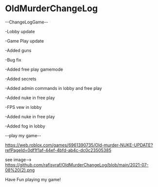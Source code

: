 # OldMurderChangeLog

--ChangeLogGame--

-Lobby update

-Game Play update

-Added guns

-Bug fix

-Added free play gamemode

-Added secrets

-Added admin commands in lobby and free play

-Added nuke in free play

-FPS vew in lobby

-Added nuke in free play

-Added fog in lobby

--play my game--

https://web.roblox.com/games/6961390735/Old-murder-NUKE-UPDATE?refPageId=0df1f1af-44ef-4bfd-ab4c-dc0c23505385

see image-->  https://github.com/rafisyraf/OldMurderChangeLog/blob/main/2021-07-08%20(2).png

Have Fun playing my game!
